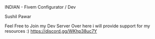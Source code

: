 INDIAN - Fivem Configurator / Dev

Sushil Pawar

Feel Free to Join my Dev Server Over here i will provide support for my resources :)  https://discord.gg/WKhp38uc7Y
